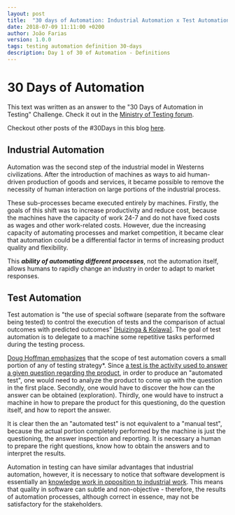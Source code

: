 ```yaml
---
layout: post
title:  "30 days of Automation: Industrial Automation x Test Automation"
date: 2018-07-09 11:11:00 +0200
author: João Farias
version: 1.0.0
tags: testing automation definition 30-days
description: Day 1 of 30 of Automation - Definitions
---
```


# 30 Days of Automation

This text was written as an answer to the "30 Days of Automation in Testing" Challenge. Check it out in the [Ministry of Testing forum](https://www.ministryoftesting.com/dojo/lessons/30-days-of-automation-in-testing).

Checkout other posts of the #30Days in this blog [here](/tag/30-days.html).

## Industrial Automation

Automation was the second step of the industrial model in Westerns civilizations. After the introduction of machines as ways to aid human-driven production of goods and services, it became possible to remove the necessity of human interaction on large portions of the industrial process.

These sub-processes became executed entirely by machines. Firstly, the goals of this shift was to increase productivity and reduce cost, because the machines have the capacity of work 24-7 and do not have fixed costs as wages and other work-related costs. However, due the increasing capacity of automating processes and market competition, it became clear that automation could be a differential factor in terms of increasing product quality and flexibility.

This **_ability of automating different processes_**, not the automation itself, allows humans to rapidly change an industry in order to adapt to market responses.

## Test Automation

Test automation is "the use of special software (separate from the software being tested) to control the execution of tests and the comparison of actual outcomes with predicted outcomes" [[Huizinga & Kolawa]](https://www.lehmanns.de/shop/mathematik-informatik/7865784-9780470042120-automated-defect-prevention). The goal of test automation is to delegate to a machine some repetitive tasks performed during the testing process.

[Doug Hoffman emphasizes](http://www.testingeducation.org/course_notes/hoffman_doug/test_automation/auto8.pdf) that the scope of test automation covers a small portion of any of testing strategy\*. Since [a test is the activity used to answer a given question regarding the product](http://www.satisfice.com/articles/what_is_et.shtml), in order to produce an "automated test", one would need to analyze the product to come up with the question in the first place. Secondly, one would have to discover the how can the answer can be obtained (exploration). Thirdly, one would have to instruct a machine in how to prepare the product for this questioning, do the question itself, and how to report the answer.

It is clear then the an "automated test" is not equivalent to a "manual test", because the actual portion completely performed by the machine is just the questioning, the answer inspection and reporting. It is necessary a human to prepare the right questions, know how to obtain the answers and to interpret the results.

Automation in testing can have similar advantages that industrial automation, however, it is necessary to notice that software development is essentially an [knowledge work in opposition to industrial work](https://www.mindspringgroup.com/knowledge-and-industrial-work-workers-and-organisations/). This means that quality in software can subtle and non-objective - therefore, the results of automation processes, although correct in essence, may not be satisfactory for the stakeholders.

